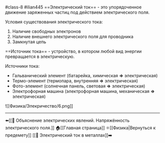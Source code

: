 #class-8 #ilian445
==Электрический ток== - это упорядоченное движение заряженных частиц под действием электрического поля.

Условия существования электрического тока:
1. Наличие свободных электронов
2. Наличие внешнего электрического поля для проводника
3. Замкнутая цепь

==Источник тока== - устройство, в котором любой вид энергии превращается в электрическую.

Источники тока:
- Гальванический элемент (батарейка, химическая **=>** электрическая)
- Термо-элемент (термопара, внутренняя **=>** электрическая)
- Фото-элемент (солнечная панель, световая **=>** электрическая)
- Электрофорная машина (электрофорная машина, механическая **=>** электрическая)

![[Физика/Элекричество/6.png]]

---
⬅️[[📒 Объяснение электрических явлений. Напряжённость электрического поля.]]
🏠[[Главная страница]]
⚛[[Физика|Вернуться к предемету]]
[[📒 Электрический ток в металлах]]➡️
